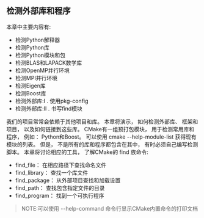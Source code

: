## 检测外部库和程序


本章中主要内容有:
- 检测Python解释器
- 检测Python库
- 检测Python模块和包
- 检测BLAS和LAPACK数学库
- 检测OpenMP并行环境
- 检测MPI并行环境
- 检测Eigen库
- 检测Boost库
- 检测外部库:Ⅰ . 使用pkg-config
- 检测外部库:Ⅱ . 书写find模块

我们的项目常常会依赖于其他项目和库。 本章将演示， 如何检测外部库、 框架和项目， 以及如何链接到这些库。 CMake有一组预打包模块， 用于检测常用库和程序， 例如： Python和Boost。 可以使用 cmake --help-module-list 获得现有模块的列表。 但是， 不是所有的库和程序都包含在其中， 有时必须自己编写检测脚本。 本章将讨论相应的工具， 了解CMake的 find 族命令:

- find_file： 在相应路径下查找命名文件
- find_library： 查找一个库文件
- find_package： 从外部项目查找和加载设置
- find_path： 查找包含指定文件的目录
- find_program： 找到一个可执行程序

> NOTE:可以使用 --help-command 命令行显示CMake内置命令的打印文档